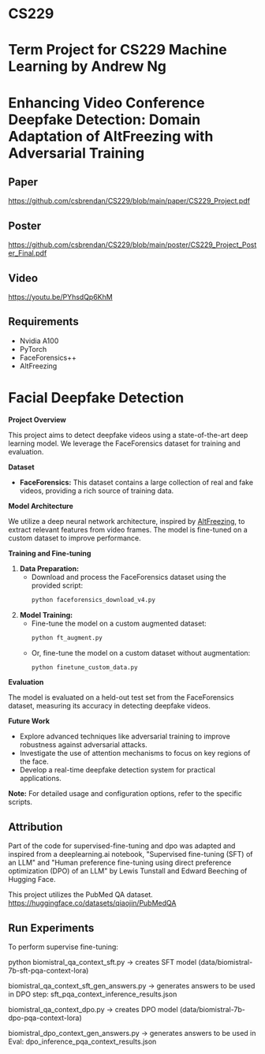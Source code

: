 # CS229
# Term Project for CS229 Machine Learning by Andrew Ng

# 

# Enhancing Video Conference Deepfake Detection: Domain Adaptation of AltFreezing with Adversarial Training

## Paper
https://github.com/csbrendan/CS229/blob/main/paper/CS229_Project.pdf

## Poster
https://github.com/csbrendan/CS229/blob/main/poster/CS229_Project_Poster_Final.pdf

## Video
https://youtu.be/PYhsdQp6KhM

## Requirements

- Nvidia A100
- PyTorch
- FaceForensics++
- AltFreezing


# Facial Deepfake Detection

**Project Overview**

This project aims to detect deepfake videos using a state-of-the-art deep learning model. We leverage the FaceForensics dataset for training and evaluation.

**Dataset**

* **FaceForensics:** This dataset contains a large collection of real and fake videos, providing a rich source of training data.

**Model Architecture**

We utilize a deep neural network architecture, inspired by [AltFreezing](https://github.com/ZhendongWang6/AltFreezing), to extract relevant features from video frames. The model is fine-tuned on a custom dataset to improve performance.

**Training and Fine-tuning**

1. **Data Preparation:**
   * Download and process the FaceForensics dataset using the provided script:
     ```bash
     python faceforensics_download_v4.py
     ```
2. **Model Training:**
   * Fine-tune the model on a custom augmented dataset:
     ```bash
     python ft_augment.py
     ```
   * Or, fine-tune the model on a custom dataset without augmentation:
     ```bash
     python finetune_custom_data.py
     ```

**Evaluation**

The model is evaluated on a held-out test set from the FaceForensics dataset, measuring its accuracy in detecting deepfake videos.

**Future Work**

* Explore advanced techniques like adversarial training to improve robustness against adversarial attacks.
* Investigate the use of attention mechanisms to focus on key regions of the face.
* Develop a real-time deepfake detection system for practical applications.

**Note:** For detailed usage and configuration options, refer to the specific scripts.







## Attribution

Part of the code for supervised-fine-tuning and dpo was adapted and inspired from a deeplearning.ai notebook, "Supervised fine-tuning (SFT) of an LLM" and "Human preference fine-tuning using direct preference optimization (DPO) of an LLM" by Lewis Tunstall and Edward Beeching of Hugging Face. 

This project utilizes the PubMed QA dataset.
https://huggingface.co/datasets/qiaojin/PubMedQA


## Run Experiments

To perform supervise fine-tuning:

python biomistral_qa_context_sft.py  -> creates SFT model (data/biomistral-7b-sft-pqa-context-lora)

biomistral_qa_context_sft_gen_answers.py -> generates answers to be used in DPO step: sft_pqa_context_inference_results.json

biomistral_qa_context_dpo.py -> creates DPO model (data/biomistral-7b-dpo-pqa-context-lora)

biomistral_dpo_context_gen_answers.py -> generates answers to be used in Eval: dpo_inference_pqa_context_results.json



